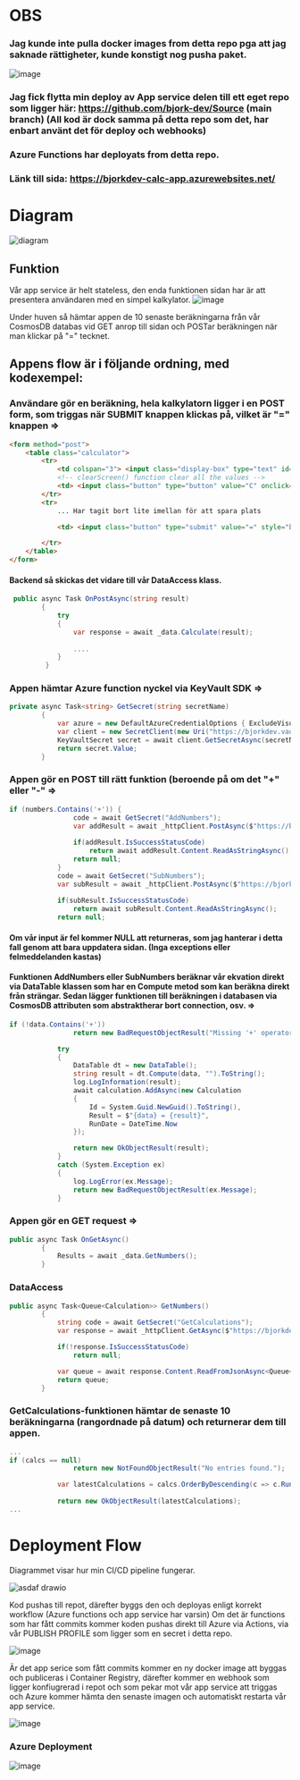 # OBS
### Jag kunde inte pulla docker images from detta repo pga att jag saknade rättigheter, kunde konstigt nog pusha paket. 
![image](https://user-images.githubusercontent.com/58253756/137459858-97db4241-1715-4956-8433-9ec5037f0d67.png)
### Jag fick flytta min deploy av App service delen till ett eget repo som ligger här: https://github.com/bjork-dev/Source (main branch) (All kod är dock samma på detta repo som det, har enbart använt det för deploy och webhooks)

### Azure Functions har deployats from detta repo. 

### Länk till sida: https://bjorkdev-calc-app.azurewebsites.net/

# Diagram
![diagram](https://user-images.githubusercontent.com/58253756/137461942-3bb69fdf-401c-4630-95c6-40b61b7fe746.png)

## Funktion
Vår app service är helt stateless, den enda funktionen sidan har är att presentera användaren med en simpel kalkylator.
![image](https://user-images.githubusercontent.com/58253756/137462791-3424de36-38b2-4e76-be42-c0cbd9ade790.png)

Under huven så hämtar appen de 10 senaste beräkningarna från vår CosmosDB databas vid GET anrop till sidan och POSTar beräkningen när man klickar på "=" tecknet.

## Appens flow är i följande ordning, med kodexempel:

### Användare gör en beräkning, hela kalkylatorn ligger i en POST form, som triggas när SUBMIT knappen klickas på, vilket är "=" knappen => 

```html
<form method="post">
    <table class="calculator">
        <tr>
            <td colspan="3"> <input class="display-box" type="text" id="result" name="result" /> </td>
            <!-- clearScreen() function clear all the values -->
            <td> <input class="button" type="button" value="C" onclick="clearScreen()" style="background-color: #1e90ff;" /> </td>
        </tr>
        <tr>
            ... Har tagit bort lite imellan för att spara plats

            <td> <input class="button" type="submit" value="=" style="background-color: #1e90ff;" /> </td>

        </tr>
    </table>
</form>
```
#### Backend så skickas det vidare till vår DataAccess klass.

```csharp
 public async Task OnPostAsync(string result)
        {
            try
            {
                var response = await _data.Calculate(result);
                
                ....
            }
         }
```

### Appen hämtar Azure function nyckel via KeyVault SDK =>

```csharp
private async Task<string> GetSecret(string secretName)
        {
            var azure = new DefaultAzureCredentialOptions { ExcludeVisualStudioCredential = true };
            var client = new SecretClient(new Uri("https://bjorkdev.vault.azure.net/"), new DefaultAzureCredential(azure), _options);
            KeyVaultSecret secret = await client.GetSecretAsync(secretName);
            return secret.Value;
        }
```

### Appen gör en POST till rätt funktion (beroende på om det "+" eller "-" => 

```csharp
if (numbers.Contains('+')) {
                code = await GetSecret("AddNumbers");
                var addResult = await _httpClient.PostAsync($"https://bjorkdev-calculator.azurewebsites.net/api/AddNumbers?code={code}", data);
                
                if(addResult.IsSuccessStatusCode)
                    return await addResult.Content.ReadAsStringAsync();
                return null;
            }
            code = await GetSecret("SubNumbers");
            var subResult = await _httpClient.PostAsync($"https://bjorkdev-calculator.azurewebsites.net/api/SubNumbers?code={code}", data);
            
            if(subResult.IsSuccessStatusCode)
                return await subResult.Content.ReadAsStringAsync();
            return null;
```
#### Om vår input är fel kommer NULL att returneras, som jag hanterar i detta fall genom att bara uppdatera sidan. (Inga exceptions eller felmeddelanden kastas)

#### Funktionen AddNumbers eller SubNumbers beräknar vår ekvation direkt via DataTable klassen som har en Compute metod som kan beräkna direkt från strängar. Sedan lägger funktionen till beräkningen i databasen via CosmosDB attributen som abstraktherar bort connection, osv. => 

```csharp
if (!data.Contains('+'))
                return new BadRequestObjectResult("Missing '+' operator"); // '-' Om det är subnumbers

            try
            {
                DataTable dt = new DataTable();
                string result = dt.Compute(data, "").ToString();
                log.LogInformation(result);
                await calculation.AddAsync(new Calculation
                {
                    Id = System.Guid.NewGuid().ToString(),
                    Result = $"{data} = {result}",
                    RunDate = DateTime.Now
                });

                return new OkObjectResult(result);
            }
            catch (System.Exception ex)
            {
                log.LogError(ex.Message);
                return new BadRequestObjectResult(ex.Message);
            }
```

### Appen gör en GET request => 

```csharp
public async Task OnGetAsync()
        {
            Results = await _data.GetNumbers();
        }
```
### DataAccess 
```csharp
public async Task<Queue<Calculation>> GetNumbers()
        {
            string code = await GetSecret("GetCalculations");
            var response = await _httpClient.GetAsync($"https://bjorkdev-calculator.azurewebsites.net/api/GetCalculations?code={code}");

            if(!response.IsSuccessStatusCode)
                return null;

            var queue = await response.Content.ReadFromJsonAsync<Queue<Calculation>>();
            return queue;
        }

```


### GetCalculations-funktionen hämtar de senaste 10 beräkningarna (rangordnade på datum) och returnerar dem till appen.

```csharp
...
if (calcs == null)
                return new NotFoundObjectResult("No entries found.");

            var latestCalculations = calcs.OrderByDescending(c => c.RunDate).Take(10);
            
            return new OkObjectResult(latestCalculations);
...
```

# Deployment Flow
Diagrammet visar hur min CI/CD pipeline fungerar.

![asdaf drawio](https://user-images.githubusercontent.com/58253756/137464743-a2cd7418-682f-4226-a7fb-3ed2f4e66709.png)

Kod pushas till repot, därefter byggs den och deployas enligt korrekt workflow (Azure functions och app service har varsin)
Om det är functions som har fått commits kommer koden pushas direkt till Azure via Actions, via vår PUBLISH PROFILE som ligger som en secret i detta repo.

![image](https://user-images.githubusercontent.com/58253756/137465030-e792caea-8847-4e6d-be68-fd22b92f36ad.png)

Är det app serice som fått commits kommer en ny docker image att byggas och publiceras i Container Registry, därefter kommer en webhook som ligger konfiugrerad i repot och som pekar mot vår app service att triggas och Azure kommer hämta den senaste imagen och automatiskt restarta vår app service.

![image](https://user-images.githubusercontent.com/58253756/137465313-d9591ee2-816f-4d96-a784-f49317151508.png)

### Azure Deployment
![image](https://user-images.githubusercontent.com/58253756/137465393-67754bc4-cbde-4379-bd2a-5d3433168a38.png)



